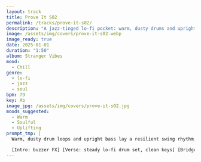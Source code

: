 ```yaml
---
layout: track
title: Prove It S02
permalink: /tracks/prove-it-s02/
description: "A jazz-tinged lo-fi pocket: warm, dusty drums and upright bass set a resilient swing while soft electric piano and muted guitar ride vinyl crackle. Glowing pads and subtle horns lift the chorus, keeping the vibe grounded and optimistic."
image: /assets/img/covers/prove-it-s02.webp
image_ready: true
date: 2025-01-01
duration: "1:50"
album: Stranger Vibes
mood:
  - Chill
genre:
  - lo-fi
  - jazz
  - soul
bpm: 79
key: Ab
image_jpg: /assets/img/covers/prove-it-s02.jpg
moods_suggested:
  - Warm
  - Soulful
  - Uplifting
prompt_tmp: |
  Warm, dusty drum loops and upright bass lay a resilient swing rhythm, Soft electric piano, muted guitar chords, and vinyl crackle create a lo-fi texture, Glowing synth pads and subtle horns lift the arrangement in the chorus, sustaining a grounded, optimistic vibe throughout

  [Intro: buzzer FX] [Verse: steady lo-fi drum set, clean keys] [Bridge: chime rise] [Outro: soft crash]
---
```

